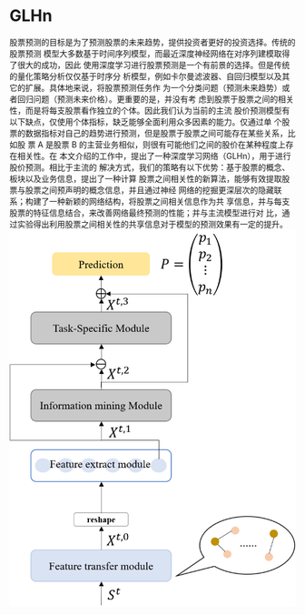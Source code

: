 # GLHn
股票预测的目标是为了预测股票的未来趋势，提供投资者更好的投资选择。传统的股票预测
模型大多数基于时间序列模型，而最近深度神经网络在对序列建模取得了很大的成功，因此
使用深度学习进行股票预测是一个有前景的选择。但是传统的量化策略分析仅仅基于时序分
析模型，例如卡尔曼滤波器、自回归模型以及其它的扩展。具体地来说，将股票预测任务作
为一个分类问题（预测未来趋势）或者回归问题（预测未来价格）。更重要的是，并没有考
虑到股票于股票之间的相关性，而是将每支股票看作独立的个体。因此我们认为当前的主流
股价预测模型有以下缺点，仅使用个体指标，缺乏能够全面利用众多因素的能力。仅通过单
个股票的数据指标对自己的趋势进行预测，但是股票于股票之间可能存在某些关系，比如股
票 A 是股票 B 的主营业务相似，则很有可能他们之间的股价在某种程度上存在相关性。在
本文介绍的工作中，提出了一种深度学习网络（GLHn），用于进行股价预测。相比于主流的
解决方式，我们的策略有以下优势：基于股票的概念、板块以及业务信息，提出了一种计算
股票之间相关性的新算法，能够有效提取股票与股票之间预声明的概念信息，并且通过神经
网络的挖掘更深层次的隐藏联系；构建了一种新颖的网络结构，将股票之间相关信息作为共
享信息，并与每支股票的特征信息结合，来改善网络最终预测的性能；并与主流模型进行对
比，通过实验得出利用股票之间相关性的共享信息对于模型的预测效果有一定的提升。
![system](picture/model.png)
